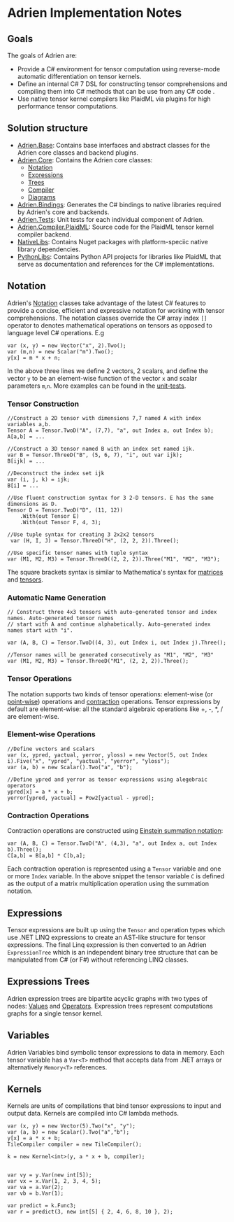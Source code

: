 # Adrien Implementation Notes


## Goals

The goals of Adrien are: 

* Provide a C# environment for tensor computation using reverse-mode automatic differentiation on tensor kernels. 
* Define an internal C# 7 DSL for constructing tensor comprehensions and compiling them into C# methods that can be 
use from any C# code .
* Use native tensor kernel compilers like PlaidML via plugins for high performance tensor computations.


## Solution structure
* [Adrien.Base](https://github.com/Lokad/Adrien/tree/master/src/spikes/2/Adrien.Base): Contains base interfaces and 
abstract classes for the Adrien core classes and backend plugins.
* [Adrien.Core](https://github.com/Lokad/Adrien/tree/master/src/spikes/2/Adrien.Core): Contains the Adrien core classes:
  * [Notation](https://github.com/Lokad/Adrien/tree/master/src/spikes/2/Adrien.Core/Notation)
  * [Expressions]((https://github.com/Lokad/Adrien/tree/master/src/spikes/2/Adrien.Core/Expressions))
  * [Trees]((https://github.com/Lokad/Adrien/tree/master/src/spikes/2/Adrien.Core/Trees))
  * [Compiler](https://github.com/Lokad/Adrien/tree/master/src/spikes/2/Adrien.Core/Compiler)
  * [Diagrams](https://github.com/Lokad/Adrien/tree/master/src/spikes/2/Adrien.Core/Diagrams)
* [Adrien.Bindings](https://github.com/Lokad/Adrien/tree/master/src/spikes/2/Adrien.Bindings): Generates the C# bindings
to native libraries required by Adrien's core and backends.
* [Adrien.Tests](https://github.com/Lokad/Adrien/tree/master/src/spikes/2/Adrien.Tests): Unit tests for each 
individual component of Adrien.
* [Adrien.Compiler.PlaidML](https://github.com/Lokad/Adrien/tree/master/src/spikes/2/Adrien.Compiler.PlaidML): Source code
for the PlaidML tensor kernel compiler backend.
* [NativeLibs](https://github.com/Lokad/Adrien/tree/master/src/spikes/2/NativeLibs): Contains Nuget packages with 
platform-speciic native library dependencies.
* [PythonLibs](https://github.com/Lokad/Adrien/tree/master/src/spikes/2/PythonLibs): Contains Python API projects for
libraries like PlaidML that serve as documentation and references for the C# implementations.


## Notation
Adrien's [Notation](https://github.com/Lokad/Adrien/tree/master/src/spikes/2/Adrien.Core/Notation) classes take advantage of the latest C# features to provide a concise, efficient and expressive 
notation for working with tensor comprehensions. The notation classes override the C# array index `[]` operator to
denotes mathematical operations on tensors as opposed to language level C# operations. E.g

```
var (x, y) = new Vector("x", 2).Two();
var (m,n) = new Scalar("m").Two();
y[x] = m * x + n;
``` 

In the above three lines we define 2 vectors, 2 scalars, and define the vector `y` to be an element-wise function of 
the vector `x` and scalar parameters `m`,`n`. More examples can be found in the 
[unit-tests](https://github.com/Lokad/Adrien/blob/master/src/spikes/2/Adrien.Tests/NotationTests.cs).

### Tensor Construction
```
//Construct a 2D tensor with dimensions 7,7 named A with index variables a,b.
Tensor A = Tensor.TwoD("A", (7,7), "a", out Index a, out Index b);
A[a,b] = ...

//Construct a 3D tensor named B with an index set named ijk. 
var B = Tensor.ThreeD("B", (5, 6, 7), "i", out var ijk);
B[ijk] = ...

//Deconstruct the index set ijk
var (i, j, k) = ijk;
B[i] = ...

//Use fluent construction syntax for 3 2-D tensors. E has the same dimensions as D.
Tensor D = Tensor.TwoD("D", (11, 12))
    .With(out Tensor E)
    .With(out Tensor F, 4, 3);

//Use tuple syntax for creating 3 2x2x2 tensors
 var (H, I, J) = Tensor.ThreeD("H", (2, 2, 2)).Three();

//Use specific tensor names with tuple syntax
var (M1, M2, M3) = Tensor.ThreeD((2, 2, 2)).Three("M1", "M2", "M3");
```


The square brackets syntax is similar to Mathematica's syntax for 
[matrices](http://reference.wolfram.com/language/tutorial/BasicMatrixOperations.html) and 
[tensors](http://reference.wolfram.com/language/tutorial/Tensors.html).

### Automatic Name Generation

```
// Construct three 4x3 tensors with auto-generated tensor and index names. Auto-generated tensor names 
// start with A and continue alphabetically. Auto-generated index names start with "i".

var (A, B, C) = Tensor.TwoD((4, 3), out Index i, out Index j).Three();

//Tensor names will be generated consecutively as "M1", "M2", "M3"
var (M1, M2, M3) = Tensor.ThreeD("M1", (2, 2, 2)).Three();
```

### Tensor Operations

The notation supports two kinds of tensor operations: element-wise (or [point-wise](https://en.wikipedia.org/wiki/Pointwise#Pointwise_operations)) 
operations and [contraction](http://mathworld.wolfram.com/TensorContraction.html) operations. Tensor expressions 
by default are element-wise: all the standard algebraic operations like +, -, *, / are element-wise.

### Element-wise Operations
```
//Define vectors and scalars
var (x, ypred, yactual, yerror, yloss) = new Vector(5, out Index i).Five("x", "ypred", "yactual", "yerror", "yloss");
var (a, b) = new Scalar().Two("a", "b");

//Define ypred and yerror as tensor expressions using alegebraic operators
ypred[x] = a * x + b;
yerror[ypred, yactual] = Pow2[yactual - ypred];

```

### Contraction Operations
Contraction operations are constructed using 
[Einstein summation notation](http://mathworld.wolfram.com/EinsteinSummation.html):
```
var (A, B, C) = Tensor.TwoD("A", (4,3), "a", out Index a, out Index b).Three();
C[a,b] = B[a,b] * C[b,a];
```
Each contraction operation is represented using a `Tensor` variable and one or more `Index` variable. In the above
snippet the tensor variable `C` is defined as the output of a matrix multiplication operation using the summation notation.

## Expressions
Tensor expressions are built up using the `Tensor` and operation types which use .NET LINQ expressions to create an
AST-like structure for tensor expressions. The final Linq expression is then converted to an Adrien `ExpressionTree`
which is an independent binary tree structure that can be manipulated from C# (or F#) without referencing LINQ classes.

## Expressions Trees
Adrien expression trees are bipartite acyclic graphs with two types of nodes: 
[Values](https://github.com/Lokad/Adrien/blob/master/src/spikes/2/Adrien.Core/Trees/ValueNode.cs) and 
[Operators](https://github.com/Lokad/Adrien/blob/master/src/spikes/2/Adrien.Core/Trees/OperatorNode.cs). Expression 
trees represent computations graphs for a single tensor kernel.


## Variables
Adrien Variables bind symbolic tensor expressions to data in memory. Each tensor variable has a `Var<T>` method 
that accepts data from .NET arrays or alternatively `Memory<T>` references. 

## Kernels
Kernels are units of compilations that bind tensor expressions to input and output data. Kernels are compiled into
C# lambda methods.

```
var (x, y) = new Vector(5).Two("x", "y");
var (a, b) = new Scalar().Two("a","b");
y[x] = a * x + b;
TileCompiler compiler = new TileCompiler();

k = new Kernel<int>(y, a * x + b, compiler);

            
var vy = y.Var(new int[5]);
var vx = x.Var(1, 2, 3, 4, 5);
var va = a.Var(2);
var vb = b.Var(1);
            
var predict = k.Func3;
var r = predict(3, new int[5] { 2, 4, 6, 8, 10 }, 2);
```
